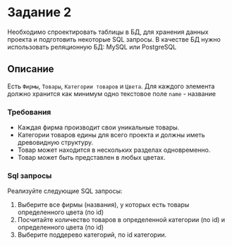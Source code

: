 # Задание 2

Необходимо спроектировать таблицы в БД, для хранения данных проекта и подготовить некоторые SQL запросы.
В качестве БД нужно использовать реляционную БД: MySQL или PostgreSQL

## Описание

Есть `Фирмы`, `Товары`, `Категории товаров` и `Цвета`.
Для каждого элемента должно хранится как минимум одно текстовое поле `name` - название

### Требования
 - Каждая фирма производит свои уникальные товары.
 - Категории товаров едины для всего проекта и должны иметь древовидную структуру.
 - Товар может находится в нескольких разделах одновременно.
 - Товар может быть представлен в любых цветах.


### Sql запросы
Реализуйте следующие SQL запросы:
1. Выберите все фирмы (названия), у которых есть товары определенного цвета (по id)
2. Посчитайте количество товаров в определенной категории (по id) и определенного цвета (по id)
3. Выберите поддерево категорий, по id категории.
